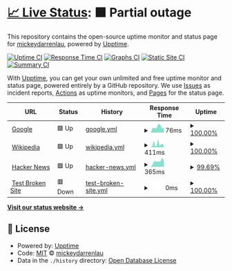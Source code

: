 # [📈 Live Status](https://mickeydarrenlau.github.io/upptime): <!--live status--> **🟧 Partial outage**

This repository contains the open-source uptime monitor and status page for [mickeydarrenlau](darren.ga), powered by [Upptime](https://github.com/upptime/upptime).

[![Uptime CI](https://github.com/mickeydarrenlau/upptime/workflows/Uptime%20CI/badge.svg)](https://github.com/mickeydarrenlau/upptime/actions?query=workflow%3A%22Uptime+CI%22)
[![Response Time CI](https://github.com/mickeydarrenlau/upptime/workflows/Response%20Time%20CI/badge.svg)](https://github.com/mickeydarrenlau/upptime/actions?query=workflow%3A%22Response+Time+CI%22)
[![Graphs CI](https://github.com/mickeydarrenlau/upptime/workflows/Graphs%20CI/badge.svg)](https://github.com/mickeydarrenlau/upptime/actions?query=workflow%3A%22Graphs+CI%22)
[![Static Site CI](https://github.com/mickeydarrenlau/upptime/workflows/Static%20Site%20CI/badge.svg)](https://github.com/mickeydarrenlau/upptime/actions?query=workflow%3A%22Static+Site+CI%22)
[![Summary CI](https://github.com/mickeydarrenlau/upptime/workflows/Summary%20CI/badge.svg)](https://github.com/mickeydarrenlau/upptime/actions?query=workflow%3A%22Summary+CI%22)

With [Upptime](https://upptime.js.org), you can get your own unlimited and free uptime monitor and status page, powered entirely by a GitHub repository. We use [Issues](https://github.com/mickeydarrenlau/upptime/issues) as incident reports, [Actions](https://github.com/mickeydarrenlau/upptime/actions) as uptime monitors, and [Pages](https://mickeydarrenlau.github.io/upptime) for the status page.

<!--start: status pages-->
<!-- This summary is generated by Upptime (https://github.com/upptime/upptime) -->
<!-- Do not edit this manually, your changes will be overwritten -->
<!-- prettier-ignore -->
| URL | Status | History | Response Time | Uptime |
| --- | ------ | ------- | ------------- | ------ |
| <img alt="" src="https://favicons.githubusercontent.com/www.google.com" height="13"> [Google](https://www.google.com) | 🟩 Up | [google.yml](https://github.com/mickeydarrenlau/status-darrenmc/commits/HEAD/history/google.yml) | <details><summary><img alt="Response time graph" src="./graphs/google/response-time-week.png" height="20"> 76ms</summary><br><a href="https://mickeydarrenlau.github.io/upptime/history/google"><img alt="Response time 87" src="https://img.shields.io/endpoint?url=https%3A%2F%2Fraw.githubusercontent.com%2Fmickeydarrenlau%2Fstatus-darrenmc%2FHEAD%2Fapi%2Fgoogle%2Fresponse-time.json"></a><br><a href="https://mickeydarrenlau.github.io/upptime/history/google"><img alt="24-hour response time 61" src="https://img.shields.io/endpoint?url=https%3A%2F%2Fraw.githubusercontent.com%2Fmickeydarrenlau%2Fstatus-darrenmc%2FHEAD%2Fapi%2Fgoogle%2Fresponse-time-day.json"></a><br><a href="https://mickeydarrenlau.github.io/upptime/history/google"><img alt="7-day response time 76" src="https://img.shields.io/endpoint?url=https%3A%2F%2Fraw.githubusercontent.com%2Fmickeydarrenlau%2Fstatus-darrenmc%2FHEAD%2Fapi%2Fgoogle%2Fresponse-time-week.json"></a><br><a href="https://mickeydarrenlau.github.io/upptime/history/google"><img alt="30-day response time 84" src="https://img.shields.io/endpoint?url=https%3A%2F%2Fraw.githubusercontent.com%2Fmickeydarrenlau%2Fstatus-darrenmc%2FHEAD%2Fapi%2Fgoogle%2Fresponse-time-month.json"></a><br><a href="https://mickeydarrenlau.github.io/upptime/history/google"><img alt="1-year response time 87" src="https://img.shields.io/endpoint?url=https%3A%2F%2Fraw.githubusercontent.com%2Fmickeydarrenlau%2Fstatus-darrenmc%2FHEAD%2Fapi%2Fgoogle%2Fresponse-time-year.json"></a></details> | <details><summary><a href="https://mickeydarrenlau.github.io/upptime/history/google">100.00%</a></summary><a href="https://mickeydarrenlau.github.io/upptime/history/google"><img alt="All-time uptime 100.00%" src="https://img.shields.io/endpoint?url=https%3A%2F%2Fraw.githubusercontent.com%2Fmickeydarrenlau%2Fstatus-darrenmc%2FHEAD%2Fapi%2Fgoogle%2Fuptime.json"></a><br><a href="https://mickeydarrenlau.github.io/upptime/history/google"><img alt="24-hour uptime 100.00%" src="https://img.shields.io/endpoint?url=https%3A%2F%2Fraw.githubusercontent.com%2Fmickeydarrenlau%2Fstatus-darrenmc%2FHEAD%2Fapi%2Fgoogle%2Fuptime-day.json"></a><br><a href="https://mickeydarrenlau.github.io/upptime/history/google"><img alt="7-day uptime 100.00%" src="https://img.shields.io/endpoint?url=https%3A%2F%2Fraw.githubusercontent.com%2Fmickeydarrenlau%2Fstatus-darrenmc%2FHEAD%2Fapi%2Fgoogle%2Fuptime-week.json"></a><br><a href="https://mickeydarrenlau.github.io/upptime/history/google"><img alt="30-day uptime 100.00%" src="https://img.shields.io/endpoint?url=https%3A%2F%2Fraw.githubusercontent.com%2Fmickeydarrenlau%2Fstatus-darrenmc%2FHEAD%2Fapi%2Fgoogle%2Fuptime-month.json"></a><br><a href="https://mickeydarrenlau.github.io/upptime/history/google"><img alt="1-year uptime 100.00%" src="https://img.shields.io/endpoint?url=https%3A%2F%2Fraw.githubusercontent.com%2Fmickeydarrenlau%2Fstatus-darrenmc%2FHEAD%2Fapi%2Fgoogle%2Fuptime-year.json"></a></details>
| <img alt="" src="https://favicons.githubusercontent.com/en.wikipedia.org" height="13"> [Wikipedia](https://en.wikipedia.org) | 🟩 Up | [wikipedia.yml](https://github.com/mickeydarrenlau/status-darrenmc/commits/HEAD/history/wikipedia.yml) | <details><summary><img alt="Response time graph" src="./graphs/wikipedia/response-time-week.png" height="20"> 411ms</summary><br><a href="https://mickeydarrenlau.github.io/upptime/history/wikipedia"><img alt="Response time 224" src="https://img.shields.io/endpoint?url=https%3A%2F%2Fraw.githubusercontent.com%2Fmickeydarrenlau%2Fstatus-darrenmc%2FHEAD%2Fapi%2Fwikipedia%2Fresponse-time.json"></a><br><a href="https://mickeydarrenlau.github.io/upptime/history/wikipedia"><img alt="24-hour response time 313" src="https://img.shields.io/endpoint?url=https%3A%2F%2Fraw.githubusercontent.com%2Fmickeydarrenlau%2Fstatus-darrenmc%2FHEAD%2Fapi%2Fwikipedia%2Fresponse-time-day.json"></a><br><a href="https://mickeydarrenlau.github.io/upptime/history/wikipedia"><img alt="7-day response time 411" src="https://img.shields.io/endpoint?url=https%3A%2F%2Fraw.githubusercontent.com%2Fmickeydarrenlau%2Fstatus-darrenmc%2FHEAD%2Fapi%2Fwikipedia%2Fresponse-time-week.json"></a><br><a href="https://mickeydarrenlau.github.io/upptime/history/wikipedia"><img alt="30-day response time 259" src="https://img.shields.io/endpoint?url=https%3A%2F%2Fraw.githubusercontent.com%2Fmickeydarrenlau%2Fstatus-darrenmc%2FHEAD%2Fapi%2Fwikipedia%2Fresponse-time-month.json"></a><br><a href="https://mickeydarrenlau.github.io/upptime/history/wikipedia"><img alt="1-year response time 224" src="https://img.shields.io/endpoint?url=https%3A%2F%2Fraw.githubusercontent.com%2Fmickeydarrenlau%2Fstatus-darrenmc%2FHEAD%2Fapi%2Fwikipedia%2Fresponse-time-year.json"></a></details> | <details><summary><a href="https://mickeydarrenlau.github.io/upptime/history/wikipedia">100.00%</a></summary><a href="https://mickeydarrenlau.github.io/upptime/history/wikipedia"><img alt="All-time uptime 100.00%" src="https://img.shields.io/endpoint?url=https%3A%2F%2Fraw.githubusercontent.com%2Fmickeydarrenlau%2Fstatus-darrenmc%2FHEAD%2Fapi%2Fwikipedia%2Fuptime.json"></a><br><a href="https://mickeydarrenlau.github.io/upptime/history/wikipedia"><img alt="24-hour uptime 100.00%" src="https://img.shields.io/endpoint?url=https%3A%2F%2Fraw.githubusercontent.com%2Fmickeydarrenlau%2Fstatus-darrenmc%2FHEAD%2Fapi%2Fwikipedia%2Fuptime-day.json"></a><br><a href="https://mickeydarrenlau.github.io/upptime/history/wikipedia"><img alt="7-day uptime 100.00%" src="https://img.shields.io/endpoint?url=https%3A%2F%2Fraw.githubusercontent.com%2Fmickeydarrenlau%2Fstatus-darrenmc%2FHEAD%2Fapi%2Fwikipedia%2Fuptime-week.json"></a><br><a href="https://mickeydarrenlau.github.io/upptime/history/wikipedia"><img alt="30-day uptime 100.00%" src="https://img.shields.io/endpoint?url=https%3A%2F%2Fraw.githubusercontent.com%2Fmickeydarrenlau%2Fstatus-darrenmc%2FHEAD%2Fapi%2Fwikipedia%2Fuptime-month.json"></a><br><a href="https://mickeydarrenlau.github.io/upptime/history/wikipedia"><img alt="1-year uptime 100.00%" src="https://img.shields.io/endpoint?url=https%3A%2F%2Fraw.githubusercontent.com%2Fmickeydarrenlau%2Fstatus-darrenmc%2FHEAD%2Fapi%2Fwikipedia%2Fuptime-year.json"></a></details>
| <img alt="" src="https://favicons.githubusercontent.com/news.ycombinator.com" height="13"> [Hacker News](https://news.ycombinator.com) | 🟩 Up | [hacker-news.yml](https://github.com/mickeydarrenlau/status-darrenmc/commits/HEAD/history/hacker-news.yml) | <details><summary><img alt="Response time graph" src="./graphs/hacker-news/response-time-week.png" height="20"> 365ms</summary><br><a href="https://mickeydarrenlau.github.io/upptime/history/hacker-news"><img alt="Response time 299" src="https://img.shields.io/endpoint?url=https%3A%2F%2Fraw.githubusercontent.com%2Fmickeydarrenlau%2Fstatus-darrenmc%2FHEAD%2Fapi%2Fhacker-news%2Fresponse-time.json"></a><br><a href="https://mickeydarrenlau.github.io/upptime/history/hacker-news"><img alt="24-hour response time 294" src="https://img.shields.io/endpoint?url=https%3A%2F%2Fraw.githubusercontent.com%2Fmickeydarrenlau%2Fstatus-darrenmc%2FHEAD%2Fapi%2Fhacker-news%2Fresponse-time-day.json"></a><br><a href="https://mickeydarrenlau.github.io/upptime/history/hacker-news"><img alt="7-day response time 365" src="https://img.shields.io/endpoint?url=https%3A%2F%2Fraw.githubusercontent.com%2Fmickeydarrenlau%2Fstatus-darrenmc%2FHEAD%2Fapi%2Fhacker-news%2Fresponse-time-week.json"></a><br><a href="https://mickeydarrenlau.github.io/upptime/history/hacker-news"><img alt="30-day response time 348" src="https://img.shields.io/endpoint?url=https%3A%2F%2Fraw.githubusercontent.com%2Fmickeydarrenlau%2Fstatus-darrenmc%2FHEAD%2Fapi%2Fhacker-news%2Fresponse-time-month.json"></a><br><a href="https://mickeydarrenlau.github.io/upptime/history/hacker-news"><img alt="1-year response time 299" src="https://img.shields.io/endpoint?url=https%3A%2F%2Fraw.githubusercontent.com%2Fmickeydarrenlau%2Fstatus-darrenmc%2FHEAD%2Fapi%2Fhacker-news%2Fresponse-time-year.json"></a></details> | <details><summary><a href="https://mickeydarrenlau.github.io/upptime/history/hacker-news">99.69%</a></summary><a href="https://mickeydarrenlau.github.io/upptime/history/hacker-news"><img alt="All-time uptime 99.95%" src="https://img.shields.io/endpoint?url=https%3A%2F%2Fraw.githubusercontent.com%2Fmickeydarrenlau%2Fstatus-darrenmc%2FHEAD%2Fapi%2Fhacker-news%2Fuptime.json"></a><br><a href="https://mickeydarrenlau.github.io/upptime/history/hacker-news"><img alt="24-hour uptime 97.80%" src="https://img.shields.io/endpoint?url=https%3A%2F%2Fraw.githubusercontent.com%2Fmickeydarrenlau%2Fstatus-darrenmc%2FHEAD%2Fapi%2Fhacker-news%2Fuptime-day.json"></a><br><a href="https://mickeydarrenlau.github.io/upptime/history/hacker-news"><img alt="7-day uptime 99.69%" src="https://img.shields.io/endpoint?url=https%3A%2F%2Fraw.githubusercontent.com%2Fmickeydarrenlau%2Fstatus-darrenmc%2FHEAD%2Fapi%2Fhacker-news%2Fuptime-week.json"></a><br><a href="https://mickeydarrenlau.github.io/upptime/history/hacker-news"><img alt="30-day uptime 99.93%" src="https://img.shields.io/endpoint?url=https%3A%2F%2Fraw.githubusercontent.com%2Fmickeydarrenlau%2Fstatus-darrenmc%2FHEAD%2Fapi%2Fhacker-news%2Fuptime-month.json"></a><br><a href="https://mickeydarrenlau.github.io/upptime/history/hacker-news"><img alt="1-year uptime 99.89%" src="https://img.shields.io/endpoint?url=https%3A%2F%2Fraw.githubusercontent.com%2Fmickeydarrenlau%2Fstatus-darrenmc%2FHEAD%2Fapi%2Fhacker-news%2Fuptime-year.json"></a></details>
| <img alt="" src="https://favicons.githubusercontent.com/thissitedoesnotexist.koj.co" height="13"> [Test Broken Site](https://thissitedoesnotexist.koj.co) | 🟥 Down | [test-broken-site.yml](https://github.com/mickeydarrenlau/status-darrenmc/commits/HEAD/history/test-broken-site.yml) | <details><summary><img alt="Response time graph" src="./graphs/test-broken-site/response-time-week.png" height="20"> 0ms</summary><br><a href="https://mickeydarrenlau.github.io/upptime/history/test-broken-site"><img alt="Response time 0" src="https://img.shields.io/endpoint?url=https%3A%2F%2Fraw.githubusercontent.com%2Fmickeydarrenlau%2Fstatus-darrenmc%2FHEAD%2Fapi%2Ftest-broken-site%2Fresponse-time.json"></a><br><a href="https://mickeydarrenlau.github.io/upptime/history/test-broken-site"><img alt="24-hour response time 0" src="https://img.shields.io/endpoint?url=https%3A%2F%2Fraw.githubusercontent.com%2Fmickeydarrenlau%2Fstatus-darrenmc%2FHEAD%2Fapi%2Ftest-broken-site%2Fresponse-time-day.json"></a><br><a href="https://mickeydarrenlau.github.io/upptime/history/test-broken-site"><img alt="7-day response time 0" src="https://img.shields.io/endpoint?url=https%3A%2F%2Fraw.githubusercontent.com%2Fmickeydarrenlau%2Fstatus-darrenmc%2FHEAD%2Fapi%2Ftest-broken-site%2Fresponse-time-week.json"></a><br><a href="https://mickeydarrenlau.github.io/upptime/history/test-broken-site"><img alt="30-day response time 0" src="https://img.shields.io/endpoint?url=https%3A%2F%2Fraw.githubusercontent.com%2Fmickeydarrenlau%2Fstatus-darrenmc%2FHEAD%2Fapi%2Ftest-broken-site%2Fresponse-time-month.json"></a><br><a href="https://mickeydarrenlau.github.io/upptime/history/test-broken-site"><img alt="1-year response time 0" src="https://img.shields.io/endpoint?url=https%3A%2F%2Fraw.githubusercontent.com%2Fmickeydarrenlau%2Fstatus-darrenmc%2FHEAD%2Fapi%2Ftest-broken-site%2Fresponse-time-year.json"></a></details> | <details><summary><a href="https://mickeydarrenlau.github.io/upptime/history/test-broken-site">100.00%</a></summary><a href="https://mickeydarrenlau.github.io/upptime/history/test-broken-site"><img alt="All-time uptime 100.00%" src="https://img.shields.io/endpoint?url=https%3A%2F%2Fraw.githubusercontent.com%2Fmickeydarrenlau%2Fstatus-darrenmc%2FHEAD%2Fapi%2Ftest-broken-site%2Fuptime.json"></a><br><a href="https://mickeydarrenlau.github.io/upptime/history/test-broken-site"><img alt="24-hour uptime 100.00%" src="https://img.shields.io/endpoint?url=https%3A%2F%2Fraw.githubusercontent.com%2Fmickeydarrenlau%2Fstatus-darrenmc%2FHEAD%2Fapi%2Ftest-broken-site%2Fuptime-day.json"></a><br><a href="https://mickeydarrenlau.github.io/upptime/history/test-broken-site"><img alt="7-day uptime 100.00%" src="https://img.shields.io/endpoint?url=https%3A%2F%2Fraw.githubusercontent.com%2Fmickeydarrenlau%2Fstatus-darrenmc%2FHEAD%2Fapi%2Ftest-broken-site%2Fuptime-week.json"></a><br><a href="https://mickeydarrenlau.github.io/upptime/history/test-broken-site"><img alt="30-day uptime 100.00%" src="https://img.shields.io/endpoint?url=https%3A%2F%2Fraw.githubusercontent.com%2Fmickeydarrenlau%2Fstatus-darrenmc%2FHEAD%2Fapi%2Ftest-broken-site%2Fuptime-month.json"></a><br><a href="https://mickeydarrenlau.github.io/upptime/history/test-broken-site"><img alt="1-year uptime 100.00%" src="https://img.shields.io/endpoint?url=https%3A%2F%2Fraw.githubusercontent.com%2Fmickeydarrenlau%2Fstatus-darrenmc%2FHEAD%2Fapi%2Ftest-broken-site%2Fuptime-year.json"></a></details>

<!--end: status pages-->

[**Visit our status website →**](https://mickeydarrenlau.github.io/upptime)

## 📄 License

- Powered by: [Upptime](https://github.com/upptime/upptime)
- Code: [MIT](./LICENSE) © [mickeydarrenlau](darren.ga)
- Data in the `./history` directory: [Open Database License](https://opendatacommons.org/licenses/odbl/1-0/)
